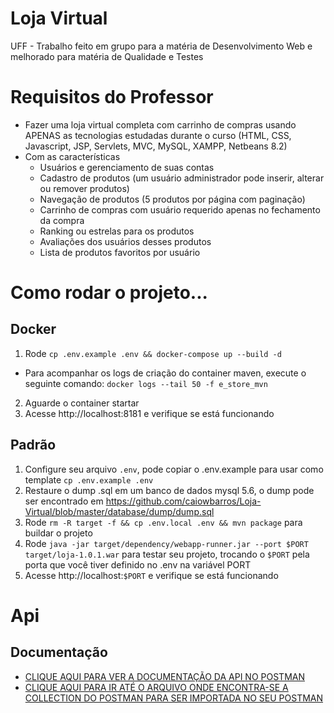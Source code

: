 # Loja Virtual
UFF - Trabalho feito em grupo para a matéria de Desenvolvimento Web e melhorado para matéria de Qualidade e Testes

# Requisitos do Professor
* Fazer uma loja virtual completa com carrinho de compras usando APENAS as tecnologias estudadas durante o curso (HTML, CSS, Javascript, JSP, Servlets, MVC, MySQL, XAMPP, Netbeans 8.2)
* Com as características
  * Usuários e gerenciamento de suas contas
  * Cadastro de produtos (um usuário administrador pode inserir, alterar ou remover produtos)
  * Navegação de produtos (5 produtos por página com paginação)
  * Carrinho de compras com usuário requerido apenas no fechamento da compra
  * Ranking ou estrelas para os produtos
  * Avaliações dos usuários desses produtos
  * Lista de produtos favoritos por usuário

# Como rodar o projeto...
## Docker
1. Rode `cp .env.example .env && docker-compose up --build -d`
  * Para acompanhar os logs de criação do container maven, execute o seguinte comando: `docker logs --tail 50 -f e_store_mvn` 
2. Aguarde o container startar
3. Acesse http://localhost:8181 e verifique se está funcionando
## Padrão
1. Configure seu arquivo `.env`, pode copiar o .env.example para usar como template `cp .env.example .env`
2. Restaure o dump .sql em um banco de dados mysql 5.6, o dump pode ser encontrado em https://github.com/caiowbarros/Loja-Virtual/blob/master/database/dump/dump.sql
3. Rode `rm -R target -f && cp .env.local .env && mvn package` para buildar o projeto
4. Rode `java -jar target/dependency/webapp-runner.jar --port $PORT target/loja-1.0.1.war` para testar seu projeto, trocando o `$PORT` pela porta que você tiver definido no .env na variável PORT
5. Acesse http://localhost:`$PORT` e verifique se está funcionando
# Api
## Documentação
* [CLIQUE AQUI PARA VER A DOCUMENTAÇÃO DA API NO POSTMAN](https://documenter.getpostman.com/view/13081554/U16bvUBT)
* [CLIQUE AQUI PARA IR ATÉ O ARQUIVO ONDE ENCONTRA-SE A COLLECTION DO POSTMAN PARA SER IMPORTADA NO SEU POSTMAN](https://github.com/caiowbarros/Loja-Virtual/blob/master/Loja.postman_collection.json)